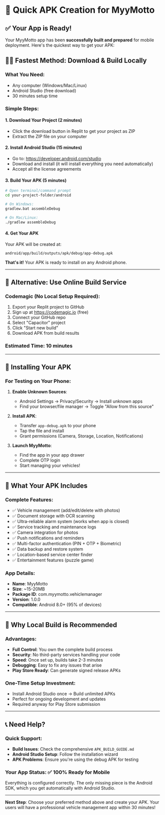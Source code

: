 # 🚀 Quick APK Creation for MyyMotto

## ✅ Your App is Ready!
Your MyyMotto app has been **successfully built and prepared** for mobile deployment. Here's the quickest way to get your APK:

## 🏃‍♂️ Fastest Method: Download & Build Locally

### What You Need:
- Any computer (Windows/Mac/Linux)
- Android Studio (free download)
- 30 minutes setup time

### Simple Steps:

#### 1. Download Your Project (2 minutes)
- Click the download button in Replit to get your project as ZIP
- Extract the ZIP file on your computer

#### 2. Install Android Studio (15 minutes)
- Go to: https://developer.android.com/studio
- Download and install (it will install everything you need automatically)
- Accept all the license agreements

#### 3. Build Your APK (5 minutes)
```bash
# Open terminal/command prompt
cd your-project-folder/android

# On Windows:
gradlew.bat assembleDebug

# On Mac/Linux:
./gradlew assembleDebug
```

#### 4. Get Your APK
Your APK will be created at:
```
android/app/build/outputs/apk/debug/app-debug.apk
```

**That's it!** Your APK is ready to install on any Android phone.

---

## 📱 Alternative: Use Online Build Service

### Codemagic (No Local Setup Required):
1. Export your Replit project to GitHub
2. Sign up at https://codemagic.io (free)
3. Connect your GitHub repo
4. Select "Capacitor" project
5. Click "Start new build"
6. Download APK from build results

### Estimated Time: 10 minutes

---

## 📲 Installing Your APK

### For Testing on Your Phone:
1. **Enable Unknown Sources**:
   - Android Settings → Privacy/Security → Install unknown apps
   - Find your browser/file manager → Toggle "Allow from this source"

2. **Install APK**:
   - Transfer `app-debug.apk` to your phone
   - Tap the file and install
   - Grant permissions (Camera, Storage, Location, Notifications)

3. **Launch MyyMotto**:
   - Find the app in your app drawer
   - Complete OTP login
   - Start managing your vehicles!

---

## 🎯 What Your APK Includes

### Complete Features:
- ✅ Vehicle management (add/edit/delete with photos)
- ✅ Document storage with OCR scanning
- ✅ Ultra-reliable alarm system (works when app is closed)
- ✅ Service tracking and maintenance logs
- ✅ Camera integration for photos
- ✅ Push notifications and reminders
- ✅ Multi-factor authentication (PIN + OTP + Biometric)
- ✅ Data backup and restore system
- ✅ Location-based service center finder
- ✅ Entertainment features (puzzle game)

### App Details:
- **Name**: MyyMotto
- **Size**: ~15-20MB
- **Package ID**: com.myymotto.vehiclemanager
- **Version**: 1.0.0
- **Compatible**: Android 8.0+ (95% of devices)

---

## 🚀 Why Local Build is Recommended

### Advantages:
- **Full Control**: You own the complete build process
- **Security**: No third-party services handling your code
- **Speed**: Once set up, builds take 2-3 minutes
- **Debugging**: Easy to fix any issues that arise
- **Play Store Ready**: Can generate signed release APKs

### One-Time Setup Investment:
- Install Android Studio once → Build unlimited APKs
- Perfect for ongoing development and updates
- Required anyway for Play Store submission

---

## 📞 Need Help?

### Quick Support:
- **Build Issues**: Check the comprehensive `APK_BUILD_GUIDE.md`
- **Android Studio Setup**: Follow the installation wizard
- **APK Problems**: Ensure you're using the debug APK for testing

### Your App Status: ✅ 100% Ready for Mobile
Everything is configured correctly. The only missing piece is the Android SDK, which you get automatically with Android Studio.

---

**Next Step**: Choose your preferred method above and create your APK. Your users will have a professional vehicle management app within 30 minutes!